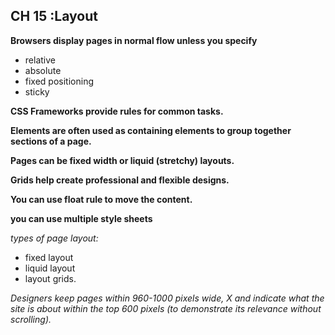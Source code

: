 ## CH 15 :Layout


**Browsers display pages in normal flow unless you specify**
- relative
- absolute 
- fixed positioning
- sticky

**CSS Frameworks provide rules for common tasks.**

**Elements are often used as containing elements to group together sections of a page.**

**Pages can be fixed width or liquid (stretchy) layouts.**

**Grids help create professional and flexible designs.**

**You can use float rule to move the content.**

**you can use multiple style sheets**

*types of page layout:*
- fixed layout 
- liquid layout
- layout grids.

*Designers keep pages within 960-1000 pixels wide,  X and indicate what the site is about within the top 600 pixels (to demonstrate its relevance without scrolling).*
